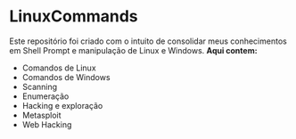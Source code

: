 # LinuxCommands

Este repositório foi criado com o intuito de consolidar meus conhecimentos em Shell Prompt e manipulação de Linux e Windows.
**Aqui contem:**
- Comandos de Linux
- Comandos de Windows
- Scanning
- Enumeração
- Hacking e exploração
- Metasploit 
- Web Hacking 